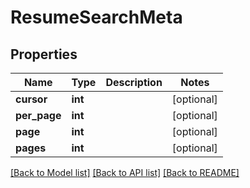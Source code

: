 # ResumeSearchMeta

## Properties
Name | Type | Description | Notes
------------ | ------------- | ------------- | -------------
**cursor** | **int** |  | [optional] 
**per_page** | **int** |  | [optional] 
**page** | **int** |  | [optional] 
**pages** | **int** |  | [optional] 

[[Back to Model list]](../../README.md#documentation-for-models) [[Back to API list]](../../README.md#documentation-for-api-endpoints) [[Back to README]](../../README.md)

